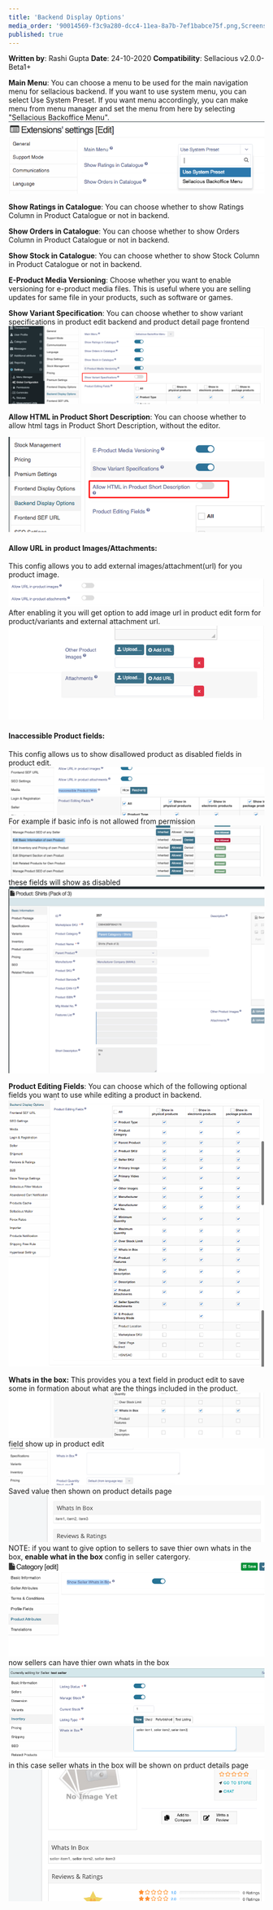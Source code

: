 ```yaml
---
title: 'Backend Display Options'
media_order: '90014569-f3c9a280-dcc4-11ea-8a7b-7ef1babce75f.png,Screenshot (10).png,2020-10-29-09-57-localhost.png,Screen Shot 2020-10-29 at 12.13.50 PM.png,Screenshot 2021-02-13 at 12.19.15 PM.png,Screenshot 2021-02-13 at 12.22.22 PM.png,Screenshot 2021-02-25 at 7.12.04 PM.png,test.png,test1.png,Screenshot 2021-02-25 at 7.27.38 PM.png,Screenshot 2021-02-25 at 7.32.07 PM.png,Screenshot 2021-02-25 at 7.34.57 PM.png,Screenshot 2021-02-25 at 7.37.30 PM.png,Screenshot 2021-02-25 at 7.39.36 PM.png,Screenshot 2021-02-25 at 7.42.28 PM.png'
published: true
---
```


**Written by**: Rashi Gupta
**Date**: 24-10-2020
**Compatibility**: Sellacious v2.0.0-Beta1+

**Main Menu**: You can choose a menu to be used for the main navigation menu for sellacious backend. If you want to use system menu, you can select Use System Preset. If you want menu accordingly, you can make menu from menu manager and set the menu from here by selecting "Sellacious Backoffice Menu".
![](Screen%20Shot%202020-10-29%20at%2012.13.50%20PM.png)

**Show Ratings in Catalogue**: You can choose whether to show Ratings Column in Product Catalogue or not in backend.

**Show Orders in Catalogue**: You can choose whether to show Orders Column in Product Catalogue or not in backend.

**Show Stock in Catalogue**: You can choose whether to show Stock Column in Product Catalogue or not in backend.

**E-Product Media Versioning**: Choose whether you want to enable versioning for e-product media files. This is useful where you are selling updates for same file in your products, such as software or games.

**Show Variant Specification**: You can choose whether to show variant specifications in product edit backend and product detail page frontend
![](90014569-f3c9a280-dcc4-11ea-8a7b-7ef1babce75f.png)

**Allow HTML in Product Short Description**: You can choose whether to allow html tags in Product Short Description, without the editor.

![](Screenshot%20%2810%29.png)

#### **Allow URL in product Images/Attachments:**
This config allows you to add external images/attachment(url) for you product image.
![](Screenshot%202021-02-13%20at%2012.19.15%20PM.png)
After enabling it you will get option to add image url in product edit form for product/variants and external attachment url.
![](Screenshot%202021-02-13%20at%2012.22.22%20PM.png)

#### Inaccessible Product fields:

This config allows us to show disallowed product as disabled fields in product edit.
![](Screenshot%202021-02-25%20at%207.12.04%20PM.png)
For example if basic info is not allowed from permission
![](test.png)
these fields will show as disabled
![](test1.png)

**Product Editing Fields**: You can choose which of the following optional fields you want to use while editing a product in backend.
![](2020-10-29-09-57-localhost.png)

**Whats in the box:**
This provides you a text field in product edit to save some in formation about what are the things included in the product.
![](Screenshot%202021-02-25%20at%207.27.38%20PM.png)
field show up in product edit 
![](Screenshot%202021-02-25%20at%207.32.07%20PM.png)
Saved value then shown on product details page
![](Screenshot%202021-02-25%20at%207.34.57%20PM.png)
NOTE: if you want to give option to sellers to save thier own whats in the box, **enable what in the box** config in seller catergory.
![](Screenshot%202021-02-25%20at%207.37.30%20PM.png)
now sellers can have thier own whats in the box
![](Screenshot%202021-02-25%20at%207.39.36%20PM.png)
in this case seller whats in the box will be shown on prduct details page
![](Screenshot%202021-02-25%20at%207.42.28%20PM.png)


